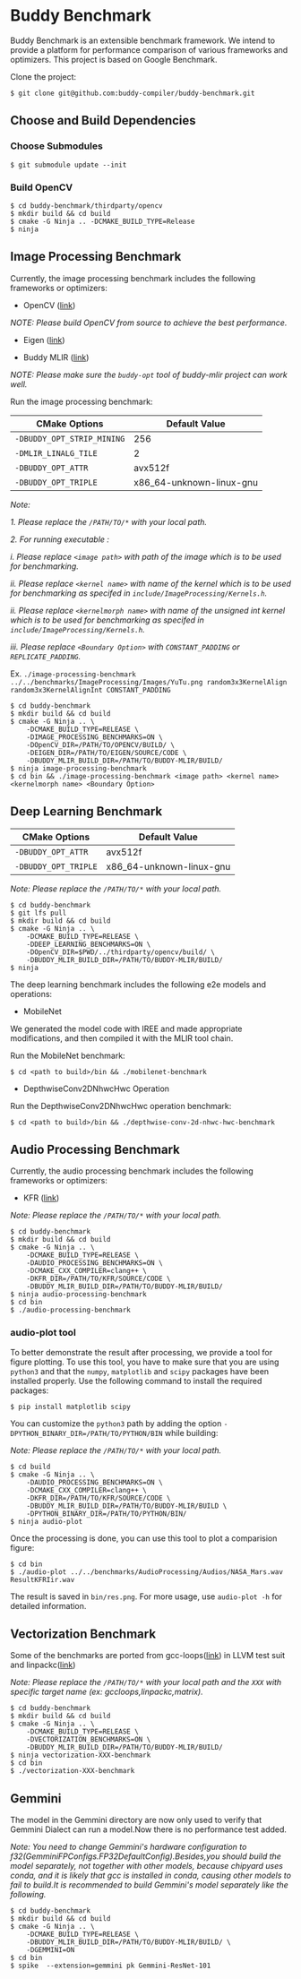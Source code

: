 # Buddy Benchmark

Buddy Benchmark is an extensible benchmark framework. 
We intend to provide a platform for performance comparison of various frameworks and optimizers.
This project is based on Google Benchmark. 

Clone the project:

```
$ git clone git@github.com:buddy-compiler/buddy-benchmark.git
```

## Choose and Build Dependencies

###  Choose Submodules

```
$ git submodule update --init
```

### Build OpenCV

```
$ cd buddy-benchmark/thirdparty/opencv
$ mkdir build && cd build
$ cmake -G Ninja .. -DCMAKE_BUILD_TYPE=Release
$ ninja
```

## Image Processing Benchmark

Currently, the image processing benchmark includes the following frameworks or optimizers:

- OpenCV ([link](https://docs.opencv.org/4.x/d7/d9f/tutorial_linux_install.html))

*NOTE: Please build OpenCV from source to achieve the best performance.*

- Eigen ([link](https://eigen.tuxfamily.org/index.php?title=Main_Page))

- Buddy MLIR ([link](https://github.com/buddy-compiler/buddy-mlir))

*NOTE: Please make sure the `buddy-opt` tool of buddy-mlir project can work well.*

Run the image processing benchmark:

| CMake Options  | Default Value |
| -------------- | ------------- |
| `-DBUDDY_OPT_STRIP_MINING`  | 256  |
| `-DMLIR_LINALG_TILE`  | 2  |
| `-DBUDDY_OPT_ATTR`  | avx512f  |
| `-DBUDDY_OPT_TRIPLE`  | x86_64-unknown-linux-gnu  |

*Note:*

*1. Please replace the `/PATH/TO/*` with your local path.*

*2. For running executable :*

*i. Please replace `<image path>` with path of the image which is to be used for*
*benchmarking.*

*ii. Please replace `<kernel name>` with name of the kernel which is to be used for*
*benchmarking as specifed in `include/ImageProcessing/Kernels.h`.*

*ii. Please replace `<kernelmorph name>` with name of the unsigned int kernel which is to be used for*
*benchmarking as specifed in `include/ImageProcessing/Kernels.h`.*

*iii. Please replace `<Boundary Option>` with `CONSTANT_PADDING` or `REPLICATE_PADDING`.*

Ex. `./image-processing-benchmark ../../benchmarks/ImageProcessing/Images/YuTu.png random3x3KernelAlign random3x3KernelAlignInt CONSTANT_PADDING`
```
$ cd buddy-benchmark
$ mkdir build && cd build
$ cmake -G Ninja .. \
    -DCMAKE_BUILD_TYPE=RELEASE \
    -DIMAGE_PROCESSING_BENCHMARKS=ON \
    -DOpenCV_DIR=/PATH/TO/OPENCV/BUILD/ \
    -DEIGEN_DIR=/PATH/TO/EIGEN/SOURCE/CODE \
    -DBUDDY_MLIR_BUILD_DIR=/PATH/TO/BUDDY-MLIR/BUILD/
$ ninja image-processing-benchmark
$ cd bin && ./image-processing-benchmark <image path> <kernel name> <kernelmorph name> <Boundary Option>
```

## Deep Learning Benchmark

| CMake Options  | Default Value |
| -------------- | ------------- |
| `-DBUDDY_OPT_ATTR`  | avx512f  |
| `-DBUDDY_OPT_TRIPLE`  | x86_64-unknown-linux-gnu  |

*Note: Please replace the `/PATH/TO/*` with your local path.*

```
$ cd buddy-benchmark
$ git lfs pull
$ mkdir build && cd build
$ cmake -G Ninja .. \
    -DCMAKE_BUILD_TYPE=RELEASE \
    -DDEEP_LEARNING_BENCHMARKS=ON \
    -DOpenCV_DIR=$PWD/../thirdparty/opencv/build/ \
    -DBUDDY_MLIR_BUILD_DIR=/PATH/TO/BUDDY-MLIR/BUILD/
$ ninja
```

The deep learning benchmark includes the following e2e models and operations:

- MobileNet

We generated the model code with IREE and made appropriate modifications, and then compiled it with the MLIR tool chain.

Run the MobileNet benchmark:

```
$ cd <path to build>/bin && ./mobilenet-benchmark
```

- DepthwiseConv2DNhwcHwc Operation

Run the DepthwiseConv2DNhwcHwc operation benchmark:

```
$ cd <path to build>/bin && ./depthwise-conv-2d-nhwc-hwc-benchmark
```

## Audio Processing Benchmark

Currently, the audio processing benchmark includes the following frameworks or optimizers:

- KFR ([link](https://github.com/kfrlib/kfr))

*Note: Please replace the `/PATH/TO/*` with your local path.*

```
$ cd buddy-benchmark
$ mkdir build && cd build
$ cmake -G Ninja .. \
    -DCMAKE_BUILD_TYPE=RELEASE \
    -DAUDIO_PROCESSING_BENCHMARKS=ON \
    -DCMAKE_CXX_COMPILER=clang++ \
    -DKFR_DIR=/PATH/TO/KFR/SOURCE/CODE \
    -DBUDDY_MLIR_BUILD_DIR=/PATH/TO/BUDDY-MLIR/BUILD/
$ ninja audio-processing-benchmark
$ cd bin
$ ./audio-processing-benchmark
```

### audio-plot tool

To better demonstrate the result after processing, we provide a tool for figure plotting. To use this tool, you have to make sure that you are using `python3` and that the `numpy`, `matplotlib` and `scipy` packages have been installed properly. Use the following command to install the required packages:

```
$ pip install matplotlib scipy
```

You can customize the `python3` path by adding the option `-DPYTHON_BINARY_DIR=/PATH/TO/PYTHON/BIN` while building:

*Note: Please replace the `/PATH/TO/*` with your local path.*

```
$ cd build
$ cmake -G Ninja .. \
    -DAUDIO_PROCESSING_BENCHMARKS=ON \
    -DCMAKE_CXX_COMPILER=clang++ \
    -DKFR_DIR=/PATH/TO/KFR/SOURCE/CODE \
    -DBUDDY_MLIR_BUILD_DIR=/PATH/TO/BUDDY-MLIR/BUILD \
    -DPYTHON_BINARY_DIR=/PATH/TO/PYTHON/BIN/
$ ninja audio-plot
```

Once the processing is done, you can use this tool to plot a comparision figure:

```
$ cd bin
$ ./audio-plot ../../benchmarks/AudioProcessing/Audios/NASA_Mars.wav ResultKFRIir.wav
```

The result is saved in `bin/res.png`. For more usage, use `audio-plot -h` for detailed information.

## Vectorization Benchmark

Some of the benchmarks are ported from gcc-loops([link](https://github.com/llvm/llvm-test-suite/blob/main/SingleSource/UnitTests/Vectorizer/gcc-loops.cpp)) in LLVM test suit and linpackc([link](https://github.com/2000nickels/linpackc/blob/master/linpack.c))

*Note: Please replace the `/PATH/TO/*` with your local path and the `XXX` with specific target name (ex: gccloops,linpackc,matrix).*

```
$ cd buddy-benchmark
$ mkdir build && cd build
$ cmake -G Ninja .. \
    -DCMAKE_BUILD_TYPE=RELEASE \
    -DVECTORIZATION_BENCHMARKS=ON \
    -DBUDDY_MLIR_BUILD_DIR=/PATH/TO/BUDDY-MLIR/BUILD/
$ ninja vectorization-XXX-benchmark
$ cd bin
$ ./vectorization-XXX-benchmark
```
## Gemmini 
The model in the Gemmini directory are now only used to verify that Gemmini Dialect can run a model.Now there is no performance test added.

*Note: You need to change Gemmini's hardware configuration to f32(GemminiFPConfigs.FP32DefaultConfig).Besides,you should build the model separately, not together with other models, because chipyard uses conda, and it is likely that gcc is installed in conda, causing other models to fail to build.It is recommended to build Gemmini's model separately like the following.*
```
$ cd buddy-benchmark
$ mkdir build && cd build
$ cmake -G Ninja .. \                               
    -DCMAKE_BUILD_TYPE=RELEASE \
    -DBUDDY_MLIR_BUILD_DIR=/PATH/TO/BUDDY-MLIR/BUILD/ \
    -DGEMMINI=ON 
$ cd bin
$ spike  --extension=gemmini pk Gemmini-ResNet-101 
```
